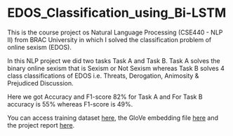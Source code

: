 # EDOS_Classification_using_Bi-LSTM
This is the course project os Natural Language Processing (CSE440 - NLP II) from BRAC University in which I solved the classification problem of online sexism (EDOS).

In this NLP project we did two tasks Task A and Task B.
Task A solves the binary online sexism that is Sexism or Not Sexism whereas Task B solves 4 class classifications of EDOS i.e. Threats, Derogation, Animosity & Prejudiced Discussion. 

Here we got Accuracy and F1-score 82% for Task A and For Task B accuracy is 55% whereas F1-score is 49%.

You can access training dataset [here](https://drive.google.com/file/d/107gOBmxc7yFTUWHHHnnCjnPwBY2yu2f-/view?usp=drive_link), the GloVe embedding file [here](https://drive.google.com/file/d/1nUyDjOKjmS57b1boV_mgTQ9i763dJzpC/view?usp=drive_link) and the project report [here](https://drive.google.com/file/d/14sNxGUg3lf1fWgypa80uEzEWJiQqduQC/view?usp=drive_link).
